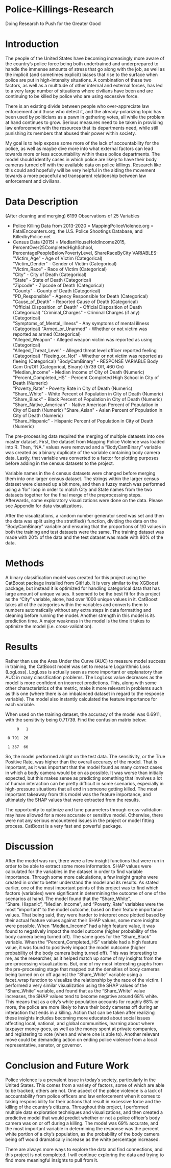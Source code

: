# Police-Killings-Research
Doing Research to Push for the Greater Good


# Introduction
The people of the United States have becoming increasingly more aware of the country’s police force being both undertrained and underprepared to handle the immense amounts of stress that go along with the job, as well as the implicit (and sometimes explicit) biases that rise to the surface when police are put in high-intensity situations. A combination of these two factors, as well as a multitude of other internal and external forces, has led to a very large number of situations where civilians have been and are continuing to be killed by police who are using excessive force. 

There is an existing divide between people who over-appreciate law enforcement and those who detest it, and the already-polarizing topic has been used by politicians as a pawn in gathering votes, all while the problem at hand continues to grow. Serious measures need to be taken in providing law enforcement with the resources that its departments need, while still punishing its members that abused their power within society. 

My goal is to help expose some more of the lack of accountability for the police, as well as maybe dive more into what external factors can lead towards more or less accountability within these police departments. The model should identify cases in which police are likely to have their body cameras turned off with the available data on police killings. Research like this could and hopefully will be very helpful in the aiding the movement towards a more peaceful and transparent relationship between law enforcement and civilians. 


# Data Description 
(After cleaning and merging)
6199 Observations of 25 Variables
-	Police Killing Data from 2013-2020 = MappingPoliceViolence.org = FatalEncounters.org, the U.S. Police Shootings Database, and KilledbyPolice.net
-	Census Data (2015) = MedianHouseHoldIncome2015, PercentOver25CompletedHighSchool, PercentagePeopleBelowPovertyLevel, ShareRaceByCity
VARIABLES:
"Victim_Age" - Age of Victim   (Categorical)                           
"Victim_Gender" - Gender of Victim   (Categorical)       
"Victim_Race" - Race of Victim   (Categorical)            
"City" - City of Death    (Categorical)                 
"State" - State of Death   (Categorical)                 
"Zipcode" - Zipcode of Death   (Categorical)              
"County" - County of Death    (Categorical)              
"PD_Responsible" - Agency Responsible for Death    (Categorical)      
"Cause_of_Death" - Reported Cause of Death    (Categorical)       
"Official_Disposition_of_Death" - Official Disposition of Death   (Categorical)
"Criminal_Charges" - Criminal Charges (if any)   (Categorical)    
"Symptoms_of_Mental_Illness" - Any symptoms of mental illness   (Categorical)
"Armed_or_Unarmed" - Whether or not victim was reported as armed    (Categorical)  
"Alleged_Weapon" - Alleged weapon victim was reported as using   (Categorical)     
"Alleged_Threat_Level" - Alleged threat level officer reported feeling   (Categorical)
"Fleeing_or_Not" - Whether or not victim was reported as fleeing   (Categorical) 
"BodyCamBinary" - RESPONSE VARIABLE  Body Cam On/Off  (Categorical, Binary) 
(5739 Off, 460 On)  
"Median_Income" - Median Income of City of Death    (Numeric)     
"Percent_Completed_HS" - Percent Completed High School in City of Death    (Numeric)  
"Poverty_Rate" - Poverty Rate in City of Death    (Numeric)     
"Share_White" - White Percent of Population in City of Death    (Numeric)       
"Share_Black" - Black Percent of Population in City of Death    (Numeric)        
"Share_Native_American" - Native American Percent of Population in City of Death   (Numeric)
"Share_Asian" - Asian Percent of Population in City of Death    (Numeric)         
"Share_Hispanic" - Hispanic Percent of Population in City of Death   (Numeric)


The pre-processing data required the merging of multiple datasets into one master dataset. First, the dataset from Mapping Police Violence was loaded into R. Then, “NA.” values were removed and a “BodyCamBinary” variable was created as a binary duplicate of the variable containing body camera data. Lastly, that variable was converted to a factor for plotting purposes before adding in the census datasets to the project.

Variable names in the 4 census datasets were changed before merging them into one larger census dataset. The strings within the larger census dataset were cleaned up a bit more, and then a fuzzy match was performed using a ‘for’ loop in order to match City and State names from the two datasets together for the final merge of the preprocessing steps. Afterwards, some exploratory visualizations were done on the data. Please see Appendix for data visualizations. 

After the visualizations, a random number generator seed was set and then the data was split using the stratified() function, dividing the data on the “BodyCamBinary” variable and ensuring that the proportions of 1/0 values in both the training and test datasets were the same. The training dataset was made with 20% of the data and the test dataset was made with 80% of the data. 

# Methods

A binary classification model was created for this project using the CatBoost package installed from GitHub. It is very similar to the XGBoost package, but instead it is optimized for handling categorical data that has large amount of unique values. It seemed to be the best fit for this project as the “City” variable, alone, had over 1000 unique values in it. CatBoost takes all of the categories within the variables and converts them to numbers automatically without any extra steps in data formatting and cleaning before running the model. Another strength in this model is its prediction time. A major weakness in the model is the time it takes to optimize the model (i.e. cross-validation). 

# Results

Rather than use the Area Under the Curve (AUC) to measure model success in training, the CatBoost model was set to measure Logarithmic Loss (LogLoss). LogLoss is actually seen as more important or explanatory than AUC in many classification problems. The LogLoss value decreases as the model is more confident on incorrect predictions. This, along with some other characteristics of the metric, make it more relevant in problems such as this one (where there is an imbalanced dataset in regard to the response variable). The model also instantly calculated the feature importance for each variable. 

When used on the training dataset, the accuracy of the model was 0.6911, with the sensitivity being 0.71739. Find the confusion matrix below:

         0   1
     
     0 791  26
  
     1 357  66

So, the model performed alright on the test data. The sensitivity, or the True Positive Rate, was higher than the overall accuracy of the model. That is important, as it was important that the model found as many correct cases in which a body camera would be on as possible. It was worse than initially expected, but this makes sense as predicting something that involves a lot of human interaction can be pretty difficult in some scenarios, especially in high-pressure situations that all end in someone getting killed. The most important takeaway from this model was the feature importance, and ultimately the SHAP values that were extracted from the results.  

The opportunity to optimize and tune parameters through cross-validation may have allowed for a more accurate or sensitive model. Otherwise, there were not any serious encountered issues in the project or model fitting process. CatBoost is a very fast and powerful package. 

# Discussion

After the model was run, there were a few insight functions that were run in order to be able to extract some more information. SHAP values were calculated for the variables in the dataset in order to find variable importance. Through some more calculations, a few insight graphs were created in order to better understand the model and its results. As stated earlier, one of the most important points of this project was to find which factors (variables) were significant in determining the outcome of one of the scenarios at hand. 
The model found that the “Share_White”, “Share_Hispanic”, “Median_Income”, and “Poverty_Rate” variables were the most “important” to the model outcome, based on their feature importance values. That being said, they were harder to interpret once plotted based by their actual feature values against their SHAP values, some more insights were possible. When “Median_Income” had a high feature value, it was found to negatively impact the model outcome (higher probability of the body camera being turned off). The same goes for the “Share_Black” variable. When the “Percent_Completed_HS” variable had a high feature value, it was found to positively impact the model outcome (higher probability of the body camera being turned off). This was interesting to me, as the researcher, as it helped match up some of my insights from the pre-processing visualizations. But, one of my most interesting graphs from the pre-processing stage that mapped out the densities of body cameras being turned on or off against the “Share_White” variable using a facet_wrap function to visualize the relationship by the race of the victim. I performed a very similar visualization using the SHAP values of the “Share_White” variable, and found that as the “Share_White” value increases, the SHAP values tend to become negative around 68% white. This means that as a city’s white population accounts for roughly 68% or more, the police are more likely to have their body cameras off during an interaction that ends in a killing. 
Action that can be taken after realizing these insights includes becoming more educated about social issues affecting local, national, and global communities, learning about where taxpayer money goes, as well as the money spent at private companies, and registering to vote (when and where one is able to). Another relevant move could be demanding action on ending police violence from a local representative, senator, or governor. 

# Conclusion and Future Work

Police violence is a prevalent issue in today’s society, particularly in the United States. This comes from a variety of factors, some of which are able to be tracked, others are not. One aspect of the police violence is a lack of accountability from police officers and law enforcement when it comes to taking responsibility for their actions that result in excessive force and the killing of the country’s citizens. Throughout this project, I performed multiple data exploration techniques and visualizations, and then created a predictive model that would predict whether or not a police officer’s body camera was on or off during a killing. The model was 69% accurate, and the most important variable in determining the response was the percent white portion of a city’s population, as the probability of the body camera being off would dramatically increase as the white percentage increased. 

There are always more ways to explore the data and find connections, and this project is not completed. I will continue exploring the data and trying to find more meaningful insights to pull from it. 
